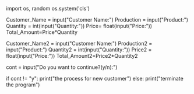 import os, random
os.system('cls')

Customer_Name = input("Customer Name:")
Production = input("Product:")
Quantity = int(input("Quantity:"))
Price= float(input("Price:"))
Total_Amount=Price*Quantity


Customer_Name2 = input("Customer Name:")
Production2 = input("Product:")
Quantity2 = int(input("Quantity:"))
Price2 = float(input("Price:"))
Total_Amount2=Price2*Quantity2

cont = input("Do you want to continue?(y/n):")

if cont != "y":
    print("the process for new customer")
else:
    print("terminate the program")


